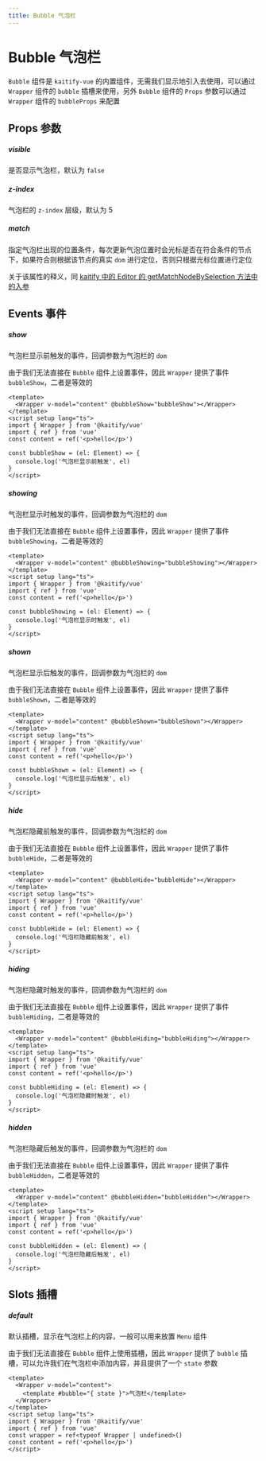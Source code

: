 ```yaml
---
title: Bubble 气泡栏
---
```


# Bubble 气泡栏

`Bubble` 组件是 `kaitify-vue` 的内置组件，无需我们显示地引入去使用，可以通过 `Wrapper` 组件的 `bubble` 插槽来使用，另外 `Bubble` 组件的 `Props` 参数可以通过 `Wrapper` 组件的 `bubbleProps` 来配置

## Props 参数

##### visible <Badge type="danger" text="boolean" />

是否显示气泡栏，默认为 `false`

##### z-index <Badge type="danger" text="number" />

气泡栏的 `z-index` 层级，默认为 5

##### match <Badge type="danger" text="KNodeMatchOptionType" />

指定气泡栏出现的位置条件，每次更新气泡位置时会光标是否在符合条件的节点下，如果符合则根据该节点的真实 `dom` 进行定位，否则只根据光标位置进行定位

关于该属性的释义，同 [kaitify 中的 Editor 的 getMatchNodeBySelection 方法中的入参](https://www.so-better.cn/kaitify-core/apis/editor-function#getMatchNodeBySelection)

## Events 事件

##### show

气泡栏显示前触发的事件，回调参数为气泡栏的 `dom`

由于我们无法直接在 `Bubble` 组件上设置事件，因此 `Wrapper` 提供了事件 `bubbleShow`，二者是等效的

```vue
<template>
  <Wrapper v-model="content" @bubbleShow="bubbleShow"></Wrapper>
</template>
<script setup lang="ts">
import { Wrapper } from '@kaitify/vue'
import { ref } from 'vue'
const content = ref('<p>hello</p>')

const bubbleShow = (el: Element) => {
  console.log('气泡栏显示前触发', el)
}
</script>
```

##### showing

气泡栏显示时触发的事件，回调参数为气泡栏的 `dom`

由于我们无法直接在 `Bubble` 组件上设置事件，因此 `Wrapper` 提供了事件 `bubbleShowing`，二者是等效的

```vue
<template>
  <Wrapper v-model="content" @bubbleShowing="bubbleShowing"></Wrapper>
</template>
<script setup lang="ts">
import { Wrapper } from '@kaitify/vue'
import { ref } from 'vue'
const content = ref('<p>hello</p>')

const bubbleShowing = (el: Element) => {
  console.log('气泡栏显示时触发', el)
}
</script>
```

##### shown

气泡栏显示后触发的事件，回调参数为气泡栏的 `dom`

由于我们无法直接在 `Bubble` 组件上设置事件，因此 `Wrapper` 提供了事件 `bubbleShown`，二者是等效的

```vue
<template>
  <Wrapper v-model="content" @bubbleShown="bubbleShown"></Wrapper>
</template>
<script setup lang="ts">
import { Wrapper } from '@kaitify/vue'
import { ref } from 'vue'
const content = ref('<p>hello</p>')

const bubbleShown = (el: Element) => {
  console.log('气泡栏显示后触发', el)
}
</script>
```

##### hide

气泡栏隐藏前触发的事件，回调参数为气泡栏的 `dom`

由于我们无法直接在 `Bubble` 组件上设置事件，因此 `Wrapper` 提供了事件 `bubbleHide`，二者是等效的

```vue
<template>
  <Wrapper v-model="content" @bubbleHide="bubbleHide"></Wrapper>
</template>
<script setup lang="ts">
import { Wrapper } from '@kaitify/vue'
import { ref } from 'vue'
const content = ref('<p>hello</p>')

const bubbleHide = (el: Element) => {
  console.log('气泡栏隐藏前触发', el)
}
</script>
```

##### hiding

气泡栏隐藏时触发的事件，回调参数为气泡栏的 `dom`

由于我们无法直接在 `Bubble` 组件上设置事件，因此 `Wrapper` 提供了事件 `bubbleHiding`，二者是等效的

```vue
<template>
  <Wrapper v-model="content" @bubbleHiding="bubbleHiding"></Wrapper>
</template>
<script setup lang="ts">
import { Wrapper } from '@kaitify/vue'
import { ref } from 'vue'
const content = ref('<p>hello</p>')

const bubbleHiding = (el: Element) => {
  console.log('气泡栏隐藏时触发', el)
}
</script>
```

##### hidden

气泡栏隐藏后触发的事件，回调参数为气泡栏的 `dom`

由于我们无法直接在 `Bubble` 组件上设置事件，因此 `Wrapper` 提供了事件 `bubbleHidden`，二者是等效的

```vue
<template>
  <Wrapper v-model="content" @bubbleHidden="bubbleHidden"></Wrapper>
</template>
<script setup lang="ts">
import { Wrapper } from '@kaitify/vue'
import { ref } from 'vue'
const content = ref('<p>hello</p>')

const bubbleHidden = (el: Element) => {
  console.log('气泡栏隐藏后触发', el)
}
</script>
```

## Slots 插槽

##### default

默认插槽，显示在气泡栏上的内容，一般可以用来放置 `Menu` 组件

由于我们无法直接在 `Bubble` 组件上使用插槽，因此 `Wrapper` 提供了 `bubble` 插槽，可以允许我们在气泡栏中添加内容，并且提供了一个 `state` 参数

```vue
<template>
  <Wrapper v-model="content">
    <template #bubble="{ state }">气泡栏</template>
  </Wrapper>
</template>
<script setup lang="ts">
import { Wrapper } from '@kaitify/vue'
import { ref } from 'vue'
const wrapper = ref<typeof Wrapper | undefined>()
const content = ref('<p>hello</p>')
</script>
```
